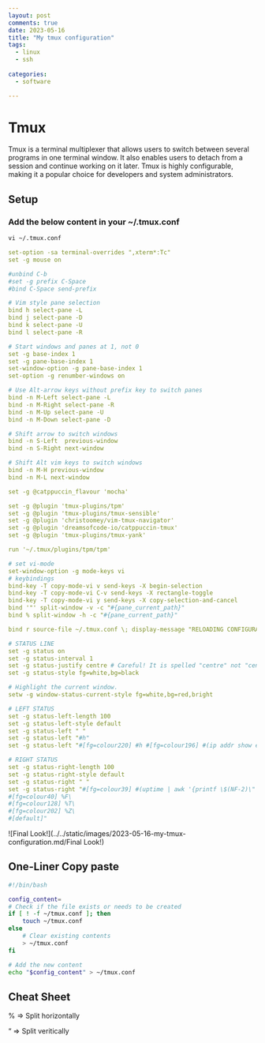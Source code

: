 ```yaml
---
layout: post
comments: true
date: 2023-05-16
title: "My tmux configuration" 
tags:
  - linux
  - ssh
 
categories:
  - software

---
```


# Tmux


Tmux is a terminal multiplexer that allows users to switch between several programs in one terminal window. It also enables users to detach from a session and continue working on it later. Tmux is highly configurable, making it a popular choice for developers and system administrators.


## Setup


### Add the below content in your ~/.tmux.conf


```xml
vi ~/.tmux.conf
```


```yaml
set-option -sa terminal-overrides ",xterm*:Tc"
set -g mouse on

#unbind C-b
#set -g prefix C-Space
#bind C-Space send-prefix

# Vim style pane selection
bind h select-pane -L
bind j select-pane -D
bind k select-pane -U
bind l select-pane -R

# Start windows and panes at 1, not 0
set -g base-index 1
set -g pane-base-index 1
set-window-option -g pane-base-index 1
set-option -g renumber-windows on

# Use Alt-arrow keys without prefix key to switch panes
bind -n M-Left select-pane -L
bind -n M-Right select-pane -R
bind -n M-Up select-pane -U
bind -n M-Down select-pane -D

# Shift arrow to switch windows
bind -n S-Left  previous-window
bind -n S-Right next-window

# Shift Alt vim keys to switch windows
bind -n M-H previous-window
bind -n M-L next-window

set -g @catppuccin_flavour 'mocha'

set -g @plugin 'tmux-plugins/tpm'
set -g @plugin 'tmux-plugins/tmux-sensible'
set -g @plugin 'christoomey/vim-tmux-navigator'
set -g @plugin 'dreamsofcode-io/catppuccin-tmux'
set -g @plugin 'tmux-plugins/tmux-yank'

run '~/.tmux/plugins/tpm/tpm'

# set vi-mode
set-window-option -g mode-keys vi
# keybindings
bind-key -T copy-mode-vi v send-keys -X begin-selection
bind-key -T copy-mode-vi C-v send-keys -X rectangle-toggle
bind-key -T copy-mode-vi y send-keys -X copy-selection-and-cancel
bind '"' split-window -v -c "#{pane_current_path}"
bind % split-window -h -c "#{pane_current_path}"

bind r source-file ~/.tmux.conf \; display-message "RELOADING CONFIGURATION FILE…"

# STATUS LINE
set -g status on
set -g status-interval 1
set -g status-justify centre # Careful! It is spelled "centre" not "center".
set -g status-style fg=white,bg=black

# Highlight the current window.
setw -g window-status-current-style fg=white,bg=red,bright

# LEFT STATUS
set -g status-left-length 100
set -g status-left-style default
set -g status-left " "
set -g status-left "#h"
set -g status-left "#[fg=colour220] #h #[fg=colour196] #(ip addr show eth0 | grep -e 'state UP' -A 2 | awk '/inet /{printf $2}') #[fg=colour40] #(free -m -h | awk '/Mem/{printf $3\"\/\"$2}') #[fg=colour128] #(free -m | awk '/Mem{printf \"\%\.2f\%\", 100*$2/$3}')"

# RIGHT STATUS
set -g status-right-length 100
set -g status-right-style default
set -g status-right " "
set -g status-right "#[fg=colour39] #(uptime | awk '{printf \$(NF-2)\" \"\$(NF-1)\" \"\$(NF)}' | tr -d ',')\
#[fg=colour40] %F\
#[fg=colour128] %T\
#[fg=colour202] %Z\
#[default]"
```


![Final Look!](../../static/images/2023-05-16-my-tmux-configuration.md/Final Look!)


## One-Liner Copy paste


```bash
#!/bin/bash

config_content=
# Check if the file exists or needs to be created
if [ ! -f ~/tmux.conf ]; then
    touch ~/tmux.conf
else
    # Clear existing contents
    > ~/tmux.conf
fi

# Add the new content
echo "$config_content" > ~/tmux.conf
```


## Cheat Sheet


% ⇒ Split horizontally


“ ⇒ Split veritically

